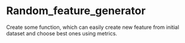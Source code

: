 # Random_feature_generator
Create some function, which can easily create new feature from initial dataset and choose best ones using metrics.
